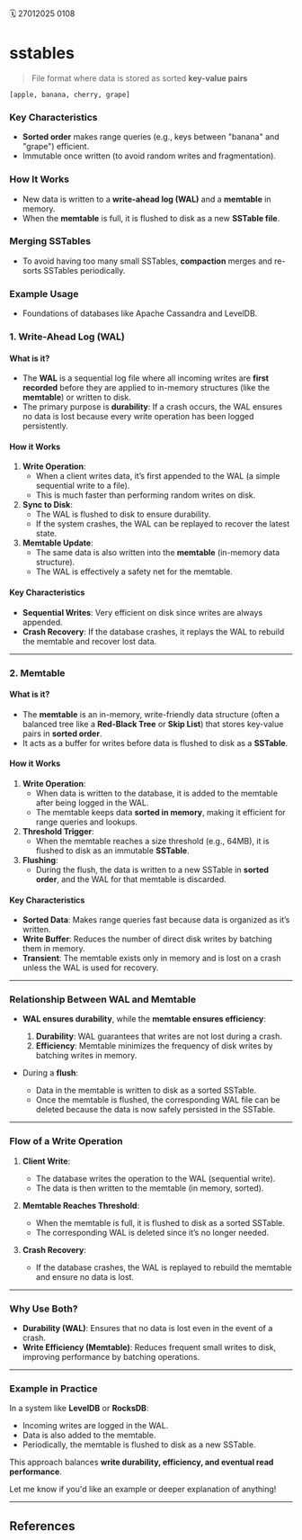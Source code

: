 🗓️ 27012025 0108

# sstables

> File format where data is stored as sorted **key-value pairs**
   
```
[apple, banana, cherry, grape]
```
  
### Key Characteristics
- **Sorted order** makes range queries (e.g., keys between "banana" and "grape") efficient.
- Immutable once written (to avoid random writes and fragmentation).
### How It Works
- New data is written to a **write-ahead log (WAL)** and a **memtable** in memory.
- When the **memtable** is full, it is flushed to disk as a new **SSTable file**.
### Merging SSTables
- To avoid having too many small SSTables, **compaction** merges and re-sorts SSTables periodically.
### Example Usage
- Foundations of databases like Apache Cassandra and LevelDB.

### **1. Write-Ahead Log (WAL)**

#### **What is it?**

- The **WAL** is a sequential log file where all incoming writes are **first recorded** before they are applied to in-memory structures (like the **memtable**) or written to disk.
- The primary purpose is **durability**: If a crash occurs, the WAL ensures no data is lost because every write operation has been logged persistently.

#### **How it Works**

1. **Write Operation**:
    - When a client writes data, it’s first appended to the WAL (a simple sequential write to a file).
    - This is much faster than performing random writes on disk.
2. **Sync to Disk**:
    - The WAL is flushed to disk to ensure durability.
    - If the system crashes, the WAL can be replayed to recover the latest state.
3. **Memtable Update**:
    - The same data is also written into the **memtable** (in-memory data structure).
    - The WAL is effectively a safety net for the memtable.

#### **Key Characteristics**

- **Sequential Writes**: Very efficient on disk since writes are always appended.
- **Crash Recovery**: If the database crashes, it replays the WAL to rebuild the memtable and recover lost data.

---

### **2. Memtable**

#### **What is it?**

- The **memtable** is an in-memory, write-friendly data structure (often a balanced tree like a **Red-Black Tree** or **Skip List**) that stores key-value pairs in **sorted order**.
- It acts as a buffer for writes before data is flushed to disk as a **SSTable**.

#### **How it Works**

1. **Write Operation**:
    - When data is written to the database, it is added to the memtable after being logged in the WAL.
    - The memtable keeps data **sorted in memory**, making it efficient for range queries and lookups.
2. **Threshold Trigger**:
    - When the memtable reaches a size threshold (e.g., 64MB), it is flushed to disk as an immutable **SSTable**.
3. **Flushing**:
    - During the flush, the data is written to a new SSTable in **sorted order**, and the WAL for that memtable is discarded.

#### **Key Characteristics**

- **Sorted Data**: Makes range queries fast because data is organized as it’s written.
- **Write Buffer**: Reduces the number of direct disk writes by batching them in memory.
- **Transient**: The memtable exists only in memory and is lost on a crash unless the WAL is used for recovery.

---

### **Relationship Between WAL and Memtable**

- **WAL ensures durability**, while the **memtable ensures efficiency**:
    
    1. **Durability**: WAL guarantees that writes are not lost during a crash.
    2. **Efficiency**: Memtable minimizes the frequency of disk writes by batching writes in memory.
- During a **flush**:
    
    - Data in the memtable is written to disk as a sorted SSTable.
    - Once the memtable is flushed, the corresponding WAL file can be deleted because the data is now safely persisted in the SSTable.

---

### **Flow of a Write Operation**

1. **Client Write**:
    
    - The database writes the operation to the WAL (sequential write).
    - The data is then written to the memtable (in memory, sorted).
2. **Memtable Reaches Threshold**:
    
    - When the memtable is full, it is flushed to disk as a sorted SSTable.
    - The corresponding WAL is deleted since it’s no longer needed.
3. **Crash Recovery**:
    
    - If the database crashes, the WAL is replayed to rebuild the memtable and ensure no data is lost.

---

### **Why Use Both?**

- **Durability (WAL)**: Ensures that no data is lost even in the event of a crash.
- **Write Efficiency (Memtable)**: Reduces frequent small writes to disk, improving performance by batching operations.

---

### **Example in Practice**

In a system like **LevelDB** or **RocksDB**:

- Incoming writes are logged in the WAL.
- Data is also added to the memtable.
- Periodically, the memtable is flushed to disk as a new SSTable.

This approach balances **write durability, efficiency, and eventual read performance**.

Let me know if you'd like an example or deeper explanation of anything!


---

## References
